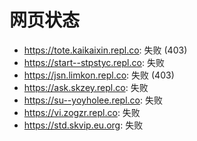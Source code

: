 # 网页状态
- https://tote.kaikaixin.repl.co: 失败 (403)
- https://start--stpstyc.repl.co: 失败
- https://jsn.limkon.repl.co: 失败 (403)
- https://ask.skzey.repl.co: 失败
- https://su--yoyholee.repl.co: 失败
- https://vi.zogzr.repl.co: 失败
- https://std.skvip.eu.org: 失败

